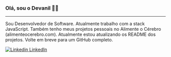 ### Olá, sou o Devanil 👋😄
---

Sou Desenvolvedor de Software. Atualmente trabalho com a stack JavaScript. Também tenho meus projetos pessoais no Alimente o Cérebro (alimenteocerebro.com). Atualmente estou atualizando os README dos projetos. Volte em breve para um GitHub completo.

[![Linkedin](https://i.stack.imgur.com/gVE0j.png) LinkedIn](https://www.linkedin.com/in/devaniljr/)
&nbsp;

<!--
**devaniljr/devaniljr** is a ✨ _special_ ✨ repository because its `README.md` (this file) appears on your GitHub profile.

Here are some ideas to get you started:

- 🔭 I’m currently working on ...
- 🌱 I’m currently learning ...
- 👯 I’m looking to collaborate on ...
- 🤔 I’m looking for help with ...
- 💬 Ask me about ...
- 📫 How to reach me: ...
- 😄 Pronouns: ...
- ⚡ Fun fact: ...
-->
